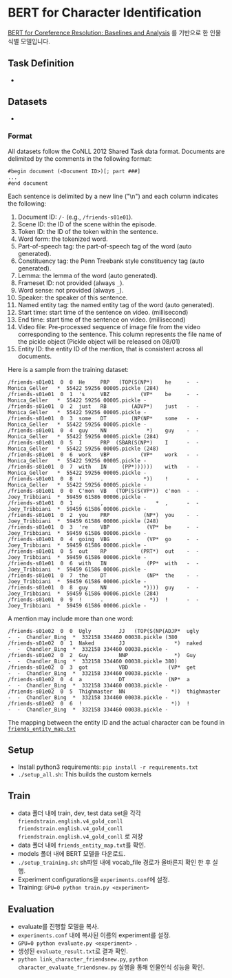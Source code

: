 # BERT for Character Identification

[BERT for Coreference Resolution: Baselines and Analysis](https://arxiv.org/abs/1908.09091) 를 기반으로 한 인물 식별 모델입니다.

## Task Definition

-

## Datasets

-

### Format

All datasets follow the CoNLL 2012 Shared Task data format. Documents are delimited by the comments in the following format:

```
#begin document (<Document ID>)[; part ###]
...
#end document
```

Each sentence is delimited by a new line ("\n") and each column indicates the following:

1. Document ID: `/-` (e.g., `/friends-s01e01`).
2. Scene ID: the ID of the scene within the episode.
3. Token ID: the ID of the token within the sentence.
4. Word form: the tokenized word.
5. Part-of-speech tag: the part-of-speech tag of the word (auto generated).
6. Constituency tag: the Penn Treebank style constituency tag (auto generated).
7. Lemma: the lemma of the word (auto generated).
8. Frameset ID: not provided (always `_`).
9. Word sense: not provided (always `_`).
10. Speaker: the speaker of this sentence.
11. Named entity tag: the named entity tag of the word (auto generated).
12. Start time: start time of the sentence on video. (millisecond)
13. End time: start time of the sentence on video. (millisecond)
14. Video file: Pre-processed sequence of image file from the video corresponding to the sentence. This column represents the file name of the pickle object (Pickle object will be released on 08/01)
15. Entity ID: the entity ID of the mention, that is consistent across all documents.

Here is a sample from the training dataset:

```
/friends-s01e01  0  0  He     PRP   (TOP(S(NP*)    he     -  -  Monica_Geller   *  55422 59256 00005.pickle (284)
/friends-s01e01  0  1  's     VBZ          (VP*    be     -  -  Monica_Geller   *  55422 59256 00005.pickle -
/friends-s01e01  0  2  just   RB        (ADVP*)    just   -  -  Monica_Geller   *  55422 59256 00005.pickle -
/friends-s01e01  0  3  some   DT        (NP(NP*    some   -  -  Monica_Geller   *  55422 59256 00005.pickle -
/friends-s01e01  0  4  guy    NN             *)    guy    -  -  Monica_Geller   *  55422 59256 00005.pickle (284)
/friends-s01e01  0  5  I      PRP  (SBAR(S(NP*)    I      -  -  Monica_Geller   *  55422 59256 00005.pickle (248)
/friends-s01e01  0  6  work   VBP          (VP*    work   -  -  Monica_Geller   *  55422 59256 00005.pickle -
/friends-s01e01  0  7  with   IN     (PP*))))))    with   -  -  Monica_Geller   *  55422 59256 00005.pickle -
/friends-s01e01  0  8  !      .             *))    !      -  -  Monica_Geller   *  55422 59256 00005.pickle -
/friends-s01e01  0  0  C'mon  VB   (TOP(S(S(VP*))  c'mon  -  -  Joey_Tribbiani  *  59459 61586 00006.pickle -
/friends-s01e01  0  1  ,      ,                 *  ,      -  -  Joey_Tribbiani  *  59459 61586 00006.pickle -
/friends-s01e01  0  2  you    PRP           (NP*)  you    -  -  Joey_Tribbiani  *  59459 61586 00006.pickle (248)
/friends-s01e01  0  3  're    VBP            (VP*  be     -  -  Joey_Tribbiani  *  59459 61586 00006.pickle -
/friends-s01e01  0  4  going  VBG            (VP*  go     -  -  Joey_Tribbiani  *  59459 61586 00006.pickle -
/friends-s01e01  0  5  out    RP           (PRT*)  out    -  -  Joey_Tribbiani  *  59459 61586 00006.pickle -
/friends-s01e01  0  6  with   IN             (PP*  with   -  -  Joey_Tribbiani  *  59459 61586 00006.pickle -
/friends-s01e01  0  7  the    DT             (NP*  the    -  -  Joey_Tribbiani  *  59459 61586 00006.pickle -
/friends-s01e01  0  8  guy    NN            *))))  guy    -  -  Joey_Tribbiani  *  59459 61586 00006.pickle (284)
/friends-s01e01  0  9  !      .               *))  !      -  -  Joey_Tribbiani  *  59459 61586 00006.pickle -
```

A mention may include more than one word:

```
/friends-s01e02  0  0  Ugly         JJ   (TOP(S(NP(ADJP*  ugly         -  -  Chandler_Bing  *  332158 334460 00038.pickle (380
/friends-s01e02  0  1  Naked        JJ                *)  naked        -  -  Chandler_Bing  *  332158 334460 00038.pickle -
/friends-s01e02  0  2  Guy          NNP               *)  Guy          -  -  Chandler_Bing  *  332158 334460 00038.pickle 380)
/friends-s01e02  0  3  got          VBD             (VP*  get          -  -  Chandler_Bing  *  332158 334460 00038.pickle -
/friends-s01e02  0  4  a            DT              (NP*  a            -  -  Chandler_Bing  *  332158 334460 00038.pickle -
/friends-s01e02  0  5  Thighmaster  NN               *))  thighmaster  -  -  Chandler_Bing  *  332158 334460 00038.pickle -
/friends-s01e02  0  6  !            .                *))  !            -  -  Chandler_Bing  *  332158 334460 00038.pickle -
```

The mapping between the entity ID and the actual character can be found in [`friends_entity_map.txt`]( https://github.com/machinereading/BERT-for-character-idetification/blob/master/data/friendsnew_entity_map.txt )

## Setup

- Install python3 requirements: `pip install -r requirements.txt`
- `./setup_all.sh`: This builds the custom kernels



## Train

- data 폴더 내에 train, dev, test data set을 각각 `friendstrain.english.v4_gold_conll` `friendstrain.english.v4_gold_conll` `friendstrain.english.v4_gold_conll` 로 저장
- data 폴더 내에 `friends_entity_map.txt`를 확인.
- models 폴더 내에 BERT 모델을 다운로드.
- `./setup_training.sh`: sh파일 내에 vocab_file 경로가 올바른지 확인 한 후 실행.
-  Experiment configurations을 ` experiments.conf `에 설정.
-  Training: `GPU=0 python train.py <experiment>` 



## Evaluation

- evaluate를 진행할 모델을 복사.
- ` experiments.conf ` 내에 복사된 이름의 experiment를 설정.
-  `GPU=0 python evaluate.py <experiment> `.  
- 생성된 `evaluate_result.txt`로 결과 확인.
- `python link_character_friendsnew.py`, `python character_evaluate_friendsnew.py` 실행을 통해 인물인식 성능을 확인.